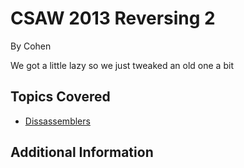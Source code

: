 # CSAW 2013 Reversing 2

By Cohen



We got a little lazy so we just tweaked an old one a bit
## Topics Covered

- [Dissassemblers](/reverse-engineering/what-are-disassemblers/)
## Additional Information

